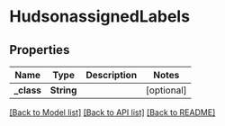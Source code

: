 # HudsonassignedLabels

## Properties
Name | Type | Description | Notes
------------ | ------------- | ------------- | -------------
**_class** | **String** |  | [optional] 

[[Back to Model list]](../README.md#documentation-for-models) [[Back to API list]](../README.md#documentation-for-api-endpoints) [[Back to README]](../README.md)



